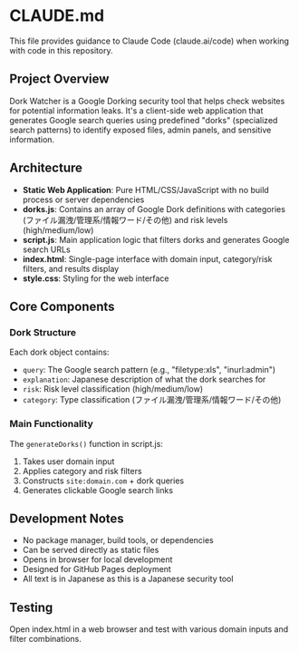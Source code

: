 # CLAUDE.md

This file provides guidance to Claude Code (claude.ai/code) when working with code in this repository.

## Project Overview

Dork Watcher is a Google Dorking security tool that helps check websites for potential information leaks. It's a client-side web application that generates Google search queries using predefined "dorks" (specialized search patterns) to identify exposed files, admin panels, and sensitive information.

## Architecture

- **Static Web Application**: Pure HTML/CSS/JavaScript with no build process or server dependencies
- **dorks.js**: Contains an array of Google Dork definitions with categories (ファイル漏洩/管理系/情報ワード/その他) and risk levels (high/medium/low)
- **script.js**: Main application logic that filters dorks and generates Google search URLs
- **index.html**: Single-page interface with domain input, category/risk filters, and results display
- **style.css**: Styling for the web interface

## Core Components

### Dork Structure
Each dork object contains:
- `query`: The Google search pattern (e.g., "filetype:xls", "inurl:admin")
- `explanation`: Japanese description of what the dork searches for
- `risk`: Risk level classification (high/medium/low)
- `category`: Type classification (ファイル漏洩/管理系/情報ワード/その他)

### Main Functionality
The `generateDorks()` function in script.js:
1. Takes user domain input
2. Applies category and risk filters
3. Constructs `site:domain.com` + dork queries
4. Generates clickable Google search links

## Development Notes

- No package manager, build tools, or dependencies
- Can be served directly as static files
- Opens in browser for local development
- Designed for GitHub Pages deployment
- All text is in Japanese as this is a Japanese security tool

## Testing

Open index.html in a web browser and test with various domain inputs and filter combinations.